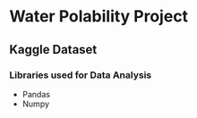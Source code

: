 # Water Polability Project

## Kaggle Dataset

### Libraries used for Data Analysis

- Pandas
- Numpy
